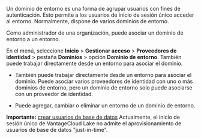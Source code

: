 Un dominio de entorno es una forma de agrupar usuarios con fines de autenticación. Esto permite a los usuarios de inicio de sesión único acceder al entorno. Normalmente, dispone de varios dominios de entorno.

Como administrador de una organización, puede asociar un dominio de entorno a un entorno.

En el menú, seleccione **Inicio** > **Gestionar acceso** > **Proveedores de identidad** > pestaña **Dominios** > opción **Dominio de entorno**. También puede trabajar directamente desde un entorno para asociar el dominio.

-   También puede trabajar directamente desde un entorno para asociar el dominio. Puede asociar varios proveedores de identidad con uno o más dominios de entorno, pero un dominio de entorno solo puede asociarse con un proveedor de identidad.


-   Puede agregar, cambiar o eliminar un entorno de un dominio de entorno.


**Importante:** [crear usuarios de base de datos](wxe1659392685092.md) Actualmente, el inicio de sesión único de VantageCloud Lake no admite el aprovisionamiento de usuarios de base de datos "just-in-time".

